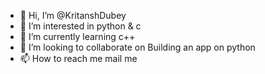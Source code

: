 - 👋 Hi, I’m @KritanshDubey
- 👀 I’m interested in python & c
- 🌱 I’m currently learning c++
- 💞️ I’m looking to collaborate on Building an app on python
- 📫 How to reach me mail me

<!---
KritanshDubey/KritanshDubey is a ✨ special ✨ repository because its `README.md` (this file) appears on your GitHub profile.
You can click the Preview link to take a look at your changes.
--->
